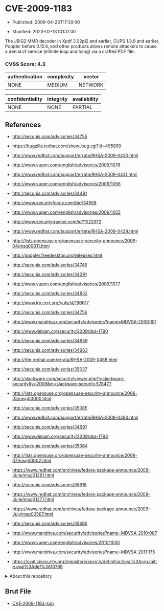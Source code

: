 # CVE-2009-1183

- Published: 2009-04-23T17:30:00

- Modified: 2023-02-13T01:17:00

The JBIG2 MMR decoder in Xpdf 3.02pl2 and earlier, CUPS 1.3.9 and earlier, Poppler before 0.10.6, and other products allows remote attackers to cause a denial of service (infinite loop and hang) via a crafted PDF file.

### CVSS Score: **4.3**

| authentication | complexity | vector |
| --- | --- | --- |
| NONE | MEDIUM | NETWORK |

| confidentiality | integrity | availability |
| --- | --- | --- |
| NONE | NONE | PARTIAL |

## References

* http://secunia.com/advisories/34755

* https://bugzilla.redhat.com/show_bug.cgi?id=495899

* http://www.redhat.com/support/errata/RHSA-2009-0430.html

* http://www.vupen.com/english/advisories/2009/1076

* http://www.redhat.com/support/errata/RHSA-2009-0431.html

* http://www.vupen.com/english/advisories/2009/1066

* http://secunia.com/advisories/34481

* http://www.securityfocus.com/bid/34568

* http://www.vupen.com/english/advisories/2009/1065

* http://www.securitytracker.com/id?1022072

* http://www.redhat.com/support/errata/RHSA-2009-0429.html

* http://lists.opensuse.org/opensuse-security-announce/2009-04/msg00011.html

* http://poppler.freedesktop.org/releases.html

* http://secunia.com/advisories/34746

* http://secunia.com/advisories/34291

* http://www.vupen.com/english/advisories/2009/1077

* http://secunia.com/advisories/34852

* http://www.kb.cert.org/vuls/id/196617

* http://secunia.com/advisories/34756

* http://www.mandriva.com/security/advisories?name=MDVSA-2009:101

* http://www.debian.org/security/2009/dsa-1790

* http://secunia.com/advisories/34959

* http://secunia.com/advisories/34963

* http://rhn.redhat.com/errata/RHSA-2009-0458.html

* http://secunia.com/advisories/35037

* http://slackware.com/security/viewer.php?l=slackware-security&y=2009&m=slackware-security.578477

* http://lists.opensuse.org/opensuse-security-announce/2009-05/msg00000.html

* http://secunia.com/advisories/35065

* http://www.redhat.com/support/errata/RHSA-2009-0480.html

* http://secunia.com/advisories/34991

* http://www.debian.org/security/2009/dsa-1793

* http://secunia.com/advisories/35064

* http://lists.opensuse.org/opensuse-security-announce/2009-07/msg00002.html

* https://www.redhat.com/archives/fedora-package-announce/2009-June/msg01291.html

* http://secunia.com/advisories/35618

* https://www.redhat.com/archives/fedora-package-announce/2009-June/msg01277.html

* https://www.redhat.com/archives/fedora-package-announce/2009-July/msg00567.html

* http://secunia.com/advisories/35685

* http://www.mandriva.com/security/advisories?name=MDVSA-2010:087

* http://www.vupen.com/english/advisories/2010/1040

* http://www.mandriva.com/security/advisories?name=MDVSA-2011:175

* https://oval.cisecurity.org/repository/search/definition/oval%3Aorg.mitre.oval%3Adef%3A10769

<details>
<summary>About this repository</summary> 

  This repository is part of the project [Live Hack CVE](https://github.com/Live-Hack-CVE). Main website can be found [www.live-hack.org](https://www.live-hack.org) 
  
  Made by [Sn0wAlice](https://github.com/Sn0wAlice) for the people that care about security and need to have a feed of the latest CVEs. Hope you enjoy it, don't forget to star the repo and follow me on [Twitter](https://twitter.com/Sn0wAlice) and [Github](https://github.com/Sn0wAlice). And that is my [personnal website](https://www.alice-snow.me/)

  - [Home Page](https://github.com/Live-Hack-CVE)
  - [Framework](https://github.com/Live-Hack-CVE/cve-framework)
  - [CVE database](https://github.com/Live-Hack-CVE/full_database)
  - [Changelog](https://github.com/Live-Hack-CVE/Changelog)
</details>

## Brut File

* [CVE-2009-1183.json](https://raw.githubusercontent.com/Live-Hack-CVE/full_database/main/cves/2009/CVE-2009-1183.json)

